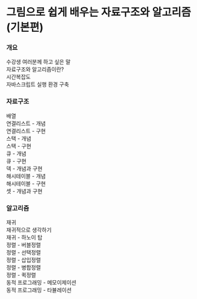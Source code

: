# 그림으로 쉽게 배우는 자료구조와 알고리즘 (기본편)

### 개요

수강생 여러분께 하고 싶은 말<br />
자료구조와 알고리즘이란?<br />
시간복잡도<br />
자바스크립트 실행 환경 구축

### 자료구조

배열<br />
연결리스트 - 개념<br />
연결리스트 - 구현<br />
스택 - 개념<br />
스택 - 구현<br />
큐 - 개념<br />
큐 - 구현<br />
덱 - 개념과 구현<br />
해시테이블 - 개념<br />
해시테이블 - 구현<br />
셋 - 개념과 구현

### 알고리즘

재귀<br />
재귀적으로 생각하기<br />
재귀 - 하노이 탑<br />
정렬 - 버블정렬<br />
정렬 - 선택정렬<br />
정렬 - 삽입정렬<br />
정렬 - 병합정렬<br />
정렬 - 퀵정렬<br />
동적 프로그래밍 - 메모이제이션<br />
동적 프로그래밍 - 타뷸레이션
